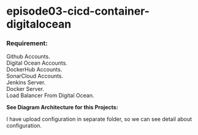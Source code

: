 # episode03-cicd-container-digitalocean

<h3>Requirement:</h3>

Github Accounts.<br>
Digital Ocean Accounts.<br>
DockerHub Accounts.<br>
SonarCloud Accounts.<br>
Jenkins Server.<br>
Docker Server.<br>
Load Balancer From Digital Ocean.<br>

<b>See Diagram Architecture for this Projects:</b>




I have upload configuration in separate folder, so we can see detail about configuration.
